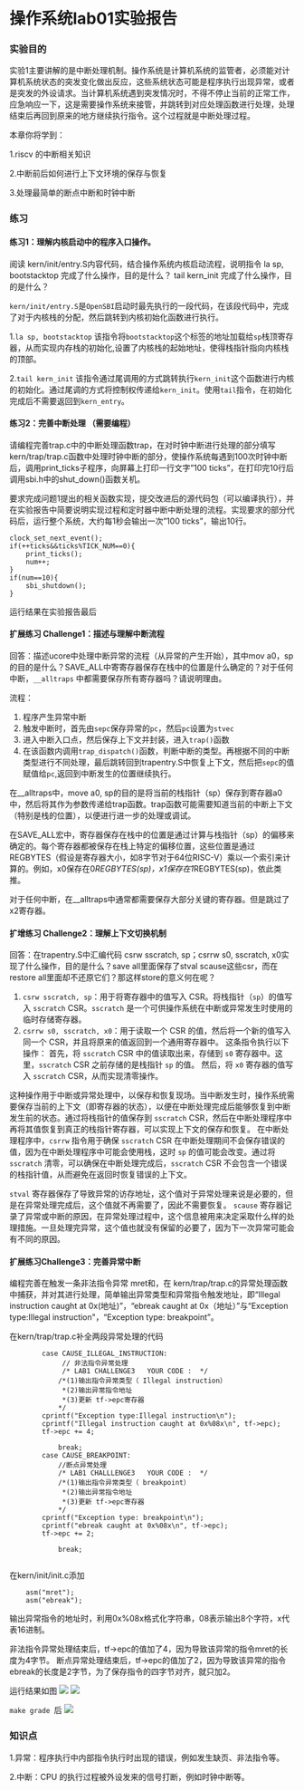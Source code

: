 # 操作系统lab01实验报告
### 实验目的

实验1主要讲解的是中断处理机制。操作系统是计算机系统的监管者，必须能对计算机系统状态的突发变化做出反应，这些系统状态可能是程序执行出现异常，或者是突发的外设请求。当计算机系统遇到突发情况时，不得不停止当前的正常工作，应急响应一下，这是需要操作系统来接管，并跳转到对应处理函数进行处理，处理结束后再回到原来的地方继续执行指令。这个过程就是中断处理过程。

本章你将学到：

1.riscv 的中断相关知识

2.中断前后如何进行上下文环境的保存与恢复

3.处理最简单的断点中断和时钟中断

### 练习
#### 练习1：理解内核启动中的程序入口操作。
阅读 kern/init/entry.S内容代码，结合操作系统内核启动流程，说明指令 la sp, bootstacktop 完成了什么操作，目的是什么？ tail kern_init 完成了什么操作，目的是什么？

`kern/init/entry.S`是`OpenSBI`启动时最先执行的一段代码，在该段代码中，完成了对于内核栈的分配，然后跳转到内核初始化函数进行执行。

1.`la sp, bootstacktop`
该指令将`bootstacktop`这个标签的地址加载给`sp`栈顶寄存器，从而实现内存栈的初始化,设置了内核栈的起始地址，使得栈指针指向内核栈的顶部。

2.`tail kern_init`
该指令通过尾调用的方式跳转执行`kern_init`这个函数进行内核的初始化。通过尾调的方式将控制权传递给`kern_init`。使用`tail`指令，在初始化完成后不需要返回到`kern_entry`。


#### 练习2：完善中断处理 （需要编程）

请编程完善trap.c中的中断处理函数trap，在对时钟中断进行处理的部分填写kern/trap/trap.c函数中处理时钟中断的部分，使操作系统每遇到100次时钟中断后，调用print_ticks子程序，向屏幕上打印一行文字”100 ticks”，在打印完10行后调用sbi.h中的shut_down()函数关机。

要求完成问题1提出的相关函数实现，提交改进后的源代码包（可以编译执行），并在实验报告中简要说明实现过程和定时器中断中断处理的流程。实现要求的部分代码后，运行整个系统，大约每1秒会输出一次”100 ticks”，输出10行。

```
clock_set_next_event();
if(++ticks&&ticks%TICK_NUM==0){
    print_ticks();
    num++;
}
if(num==10){
    sbi_shutdown();
}            
```

运行结果在实验报告最后



#### 扩展练习 Challenge1：描述与理解中断流程

回答：描述ucore中处理中断异常的流程（从异常的产生开始），其中mov a0，sp的目的是什么？SAVE_ALL中寄寄存器保存在栈中的位置是什么确定的？对于任何中断，`__alltraps` 中都需要保存所有寄存器吗？请说明理由。

流程：
1. 程序产生异常中断
2. 触发中断时，首先由`sepc`保存异常的`pc`，然后`pc`设置为`stvec`
3. 进入中断入口点，然后保存上下文并封装，进入`trap()`函数
4. 在该函数内调用`trap_dispatch()`函数，判断中断的类型。再根据不同的中断类型进行不同处理，最后跳转回到trapentry.S中恢复上下文，然后把`sepc`的值赋值给`pc`,返回到中断发生的位置继续执行。

在__alltraps中，move a0, sp的目的是将当前的栈指针（sp）保存到寄存器a0中，然后将其作为参数传递给trap函数。trap函数可能需要知道当前的中断上下文（特别是栈的位置），以便进行进一步的处理或调试。

在SAVE_ALL宏中，寄存器保存在栈中的位置是通过计算与栈指针（sp）的偏移来确定的。每个寄存器都被保存在栈上特定的偏移位置，这些位置是通过REGBYTES（假设是寄存器大小，如8字节对于64位RISC-V）乘以一个索引来计算的。例如，x0保存在0*REGBYTES(sp)，x1保存在1*REGBYTES(sp)，依此类推。

对于任何中断，在__alltraps中通常都需要保存大部分关键的寄存器。但是跳过了x2寄存器。


#### 扩增练习 Challenge2：理解上下文切换机制
回答：在trapentry.S中汇编代码 csrw sscratch, sp；csrrw s0, sscratch, x0实现了什么操作，目的是什么？save all里面保存了stval scause这些csr，而在restore all里面却不还原它们？那这样store的意义何在呢？


1. `csrw sscratch, sp`：用于将寄存器中的值写入 CSR。将栈指针（`sp`）的值写入 `sscratch` CSR。`sscratch` 是一个可供操作系统在中断或异常发生时使用的临时存储寄存器。
2. `csrrw s0, sscratch, x0`：用于读取一个 CSR 的值，然后将一个新的值写入同一个 CSR，并且将原来的值返回到一个通用寄存器中。 这条指令执行以下操作：
   首先，将 `sscratch` CSR 中的值读取出来，存储到 `s0` 寄存器中。这里，`sscratch` CSR 之前存储的是栈指针 `sp` 的值。
   然后，将 `x0` 寄存器的值写入 `sscratch` CSR，从而实现清零操作。

这种操作用于中断或异常处理中，以保存和恢复现场。当中断发生时，操作系统需要保存当前的上下文（即寄存器的状态），以便在中断处理完成后能够恢复到中断发生前的状态。通过将栈指针的值保存到 `sscratch` CSR，然后在中断处理程序中再将其值恢复到真正的栈指针寄存器，可以实现上下文的保存和恢复。
在中断处理程序中，`csrrw` 指令用于确保 `sscratch` CSR 在中断处理期间不会保存错误的值，因为在中断处理程序中可能会使用栈，这时 `sp` 的值可能会改变。通过将 `sscratch` 清零，可以确保在中断处理完成后，`sscratch` CSR 不会包含一个错误的栈指针值，从而避免在返回时恢复错误的上下文。


 `stval` 寄存器保存了导致异常的访存地址，这个值对于异常处理来说是必要的，但是在异常处理完成后，这个值就不再需要了，因此不需要恢复。
 `scause` 寄存器记录了异常或中断的原因，在异常处理过程中，这个信息被用来决定采取什么样的处理措施。一旦处理完异常，这个值也就没有保留的必要了，因为下一次异常可能会有不同的原因。


#### 扩展练习Challenge3：完善异常中断

编程完善在触发一条非法指令异常 mret和，在 kern/trap/trap.c的异常处理函数中捕获，并对其进行处理，简单输出异常类型和异常指令触发地址，即“Illegal instruction caught at 0x(地址)”，“ebreak caught at 0x（地址）”与“Exception type:Illegal instruction"，“Exception type: breakpoint”。

在kern/trap/trap.c补全两段异常处理的代码

```
        case CAUSE_ILLEGAL_INSTRUCTION:
             // 非法指令异常处理
             /* LAB1 CHALLENGE3   YOUR CODE :  */
            /*(1)输出指令异常类型（ Illegal instruction）
             *(2)输出异常指令地址
             *(3)更新 tf->epc寄存器
            */
	    cprintf("Exception type:Illegal instruction\n");
	    cprintf("Illegal instruction caught at 0x%08x\n", tf->epc);
	    tf->epc += 4; 
		    
            break;
        case CAUSE_BREAKPOINT:
            //断点异常处理
            /* LAB1 CHALLLENGE3   YOUR CODE :  */
            /*(1)输出指令异常类型（ breakpoint）
             *(2)输出异常指令地址
             *(3)更新 tf->epc寄存器
            */
	    cprintf("Exception type: breakpoint\n");
	    cprintf("ebreak caught at 0x%08x\n", tf->epc);
	    tf->epc += 2; 
            
            break;
       
```

在kern/init/init.c添加
```
    asm("mret");
    asm("ebreak");
```
输出异常指令的地址时，利用0x%08x格式化字符串，08表示输出8个字符，x代表16进制。

非法指令异常处理结束后，tf->epc的值加了4，因为导致该异常的指令mret的长度为4字节。
断点异常处理结束后，tf->epc的值加了2，因为导致该异常的指令ebreak的长度是2字节，为了保存指令的四字节对齐，就只加2。

运行结果如图
<img src="photos/1.png">
<img src="photos/2.png">

 `make grade `后
<img src="photos/3.png">

### 知识点
1.异常：程序执行中内部指令执行时出现的错误，例如发生缺页、非法指令等。

2.中断：CPU 的执行过程被外设发来的信号打断，例如时钟中断等。

